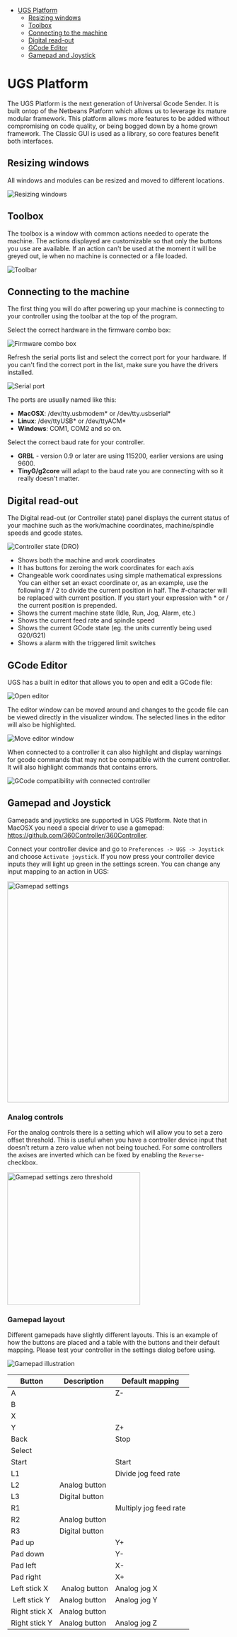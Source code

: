 * [UGS Platform](#ugs-platform)
  * [Resizing windows](#resizing-windows)
  * [Toolbox](#toolbox)
  * [Connecting to the machine](#connecting-to-the-machine)
  * [Digital read-out](#digital-read-out)
  * [GCode Editor](#gcode-editor)
  * [Gamepad and Joystick](#gamepad-and-joystick)

# UGS Platform
The UGS Platform is the next generation of Universal Gcode Sender. It is built ontop of the Netbeans Platform which allows us to leverage its mature modular framework. This platform allows more features to be added without compromising on code quality, or being bogged down by a home grown framework. The Classic GUI is used as a library, so core features benefit both interfaces.

## Resizing windows
All windows and modules can be resized and moved to different locations.

![Resizing windows](https://github.com/winder/Universal-G-Code-Sender/blob/master/pictures/2.0_platform_resizing_windows.gif)

## Toolbox
The toolbox is a window with common actions needed to operate the machine. The actions displayed are customizable so that only the buttons you use are available. If an action can't be used at the moment it will be greyed out, ie when no machine is connected or a file loaded.

![Toolbar](https://github.com/winder/Universal-G-Code-Sender/blob/master/pictures/toolbox.gif)

## Connecting to the machine
The first thing you will do after powering up your machine is connecting to your controller using the toolbar at the top of the program.

Select the correct hardware in the firmware combo box:

![Firmware combo box](https://winder.github.io/ugs_website/img/guide/platform/connect_firmware.png)

Refresh the serial ports list and select the correct port for your hardware. If you can't find the correct port in the list, make sure you have the drivers installed.

![Serial port](https://winder.github.io/ugs_website/img/guide/platform/connect_serial_port.png)

The ports are usually named like this:
- **MacOSX**: /dev/tty.usbmodem* or /dev/tty.usbserial*
- **Linux**: /dev/ttyUSB* or /dev/ttyACM*
- **Windows**: COM1, COM2 and so on.

Select the correct baud rate for your controller.
- **GRBL** - version 0.9 or later are using 115200, earlier versions are using 9600.
- **TinyG/g2core** will adapt to the baud rate you are connecting with so it really doesn't matter.

## Digital read-out
The Digital read-out (or Controller state) panel displays the current status of your machine such as the work/machine coordinates, machine/spindle speeds and gcode states.

![Controller state (DRO)](https://winder.github.io/ugs_website/img/guide/platform/controller_state.png)

* Shows both the machine and work coordinates
* It has buttons for zeroing the work coordinates for each axis
* Changeable work coordinates using simple mathematical expressions<br>You can either set an exact coordinate or, as an example, use the following # / 2 to divide the current position in half. The #-character will be replaced with current position. If you start your expression with * or / the current position is prepended.
* Shows the current machine state (Idle, Run, Jog, Alarm, etc.)
* Shows the current feed rate and spindle speed
* Shows the current GCode state (eg. the units currently being used G20/G21)
* Shows a alarm with the triggered limit switches

## GCode Editor

UGS has a built in editor that allows you to open and edit a GCode file:

![Open editor](https://github.com/winder/Universal-G-Code-Sender/raw/master/pictures/editor-open.gif)

The editor window can be moved around and changes to the gcode file can be viewed directly in the visualizer window. The selected lines in the editor will also be highlighted.

![Move editor window](https://github.com/winder/Universal-G-Code-Sender/raw/master/pictures/editor-with-visualizer.gif)

When connected to a controller it can also highlight and display warnings for gcode commands that may not be compatible with the current controller. It will also highlight commands that contains errors. 

![GCode compatibility with connected controller](https://github.com/winder/Universal-G-Code-Sender/raw/master/pictures/editor-syntax-highlight.gif)

## Gamepad and Joystick

Gamepads and joysticks are supported in UGS Platform. Note that in MacOSX you need a special driver to use a gamepad: https://github.com/360Controller/360Controller.

Connect your controller device and go to `Preferences -> UGS -> Joystick` and choose `Activate joystick`. If you now press your controller device inputs they will light up green in the settings screen. You can change any input mapping to an action in UGS:

<img alt="Gamepad settings" src="https://github.com/winder/Universal-G-Code-Sender/raw/master/pictures/gamepad-settings.png" width="500"/>

### Analog controls
For the analog controls there is a setting which will allow you to set a zero offset threshold. This is useful when you have a controller device input that doesn't return a zero value when not being touched. For some controllers the axises are inverted which can be fixed by enabling the `Reverse`-checkbox.

<img alt="Gamepad settings zero threshold" src="https://github.com/winder/Universal-G-Code-Sender/raw/master/pictures/gamepad-settings-zero.png" width="300"/>

### Gamepad layout
Different gamepads have slightly different layouts. This is an example of how the buttons are placed and a table with the buttons and their default mapping. Please test your controller in the settings dialog before using.

![Gamepad illustration](https://github.com/winder/Universal-G-Code-Sender/raw/master/pictures/gamepad.png)

| Button    | Description   | Default mapping |
| --------- | ------------- | --------------- |
| A         |               | Z-              |
| B         |               |                 |
| X         |               |                 |
| Y         |               | Z+              |
| Back      |               | Stop            |
| Select    |               |                 |
| Start     |               | Start           |
| L1        |               | Divide jog feed rate |
| L2        | Analog button |
| L3        | Digital button|
| R1        |               | Multiply jog feed rate |
| R2        | Analog button | |
| R3        | Digital button| |
| Pad up    |               | Y+ |
| Pad down  |               | Y- |
| Pad left  |               | X- |
| Pad right |               | X+ |
| Left stick X | Analog button | Analog jog X |
| Left stick Y | Analog button | Analog jog Y |
| Right stick X | Analog button |             |
| Right stick Y | Analog button | Analog jog Z |
